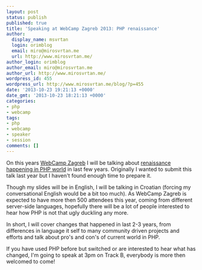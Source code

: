 ```yaml
---
layout: post
status: publish
published: true
title: 'Speaking at WebCamp Zagreb 2013: PHP renaissance'
author:
  display_name: msvrtan
  login: orimblog
  email: miro@mirosvrtan.me
  url: http://www.mirosvrtan.me/
author_login: orimblog
author_email: miro@mirosvrtan.me
author_url: http://www.mirosvrtan.me/
wordpress_id: 455
wordpress_url: http://www.mirosvrtan.me/blog/?p=455
date: '2013-10-23 19:21:13 +0000'
date_gmt: '2013-10-23 18:21:13 +0000'
categories:
- php
- webcamp
tags:
- php
- webcamp
- speaker
- session
comments: []
---
```

<p>On this years <a href="http://2013.webcampzg.org" target="_blank">WebCamp Zagreb</a> I will be talking about <a href="http://2013.webcampzg.org/speakers/miro-svrtan/" target="_blank">renaissance happening in PHP world</a> in last few years. Originally I wanted to submit this talk last year but I haven't found enough time to prepare it.</p>
<p>Though my slides will be in English, I will be talking in Croatian (forcing my conversational English would be a bit too much). As WebCamp Zagreb is expected to have more then 500 attendees this year, coming from different server-side languages, hopefully there will be a lot of people interested to hear how PHP is not that ugly duckling any more.</p>
<p>In short, I will cover changes that happened in last 2-3 years, from differences in language it self to many community driven projects and efforts and talk about pro's and con's of current world in PHP.</p>
<p>If you have used PHP before but switched or are interested to hear what has changed, I'm going to speak at 3pm on Track B, everybody is more then welcomed to come!</p>
